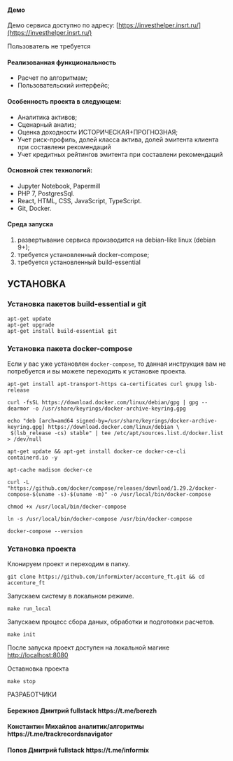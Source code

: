 #### Демо
Демо сервиса доступно по адресу: [https://investhelper.insrt.ru/](https://investhelper.insrt.ru/)

Пользователь не требуется

<h4>Реализованная функциональность</h4>
<ul>
    <li>Расчет по алгоритмам;</li>
    <li>Пользовательский интерфейс;</li>
</ul> 
<h4>Особенность проекта в следующем:</h4>
<ul>
 <li>Аналитика активов;</li>
 <li>Сценарный анализ;</li>
 <li>Оценка доходности ИСТОРИЧЕСКАЯ+ПРОГНОЗНАЯ;</li>
 <li>Учет риск-профиль, долей класса актива, долей эмитента клиента при составлени рекомендаций</li>
 <li>Учет кредитных рейтингов эмитента при составлени рекомендаций</li>
 </ul>

<h4>Основной стек технологий:</h4>
<ul>
    <li>Jupyter Notebook, Papermill</li>
	<li>PHP 7, PostgresSql.</li>
	<li>React, HTML, CSS, JavaScript, TypeScript.</li>
	<li>Git, Docker.</li>
 </ul>

#### Среда запуска
1) развертывание сервиса производится на debian-like linux (debian 9+);
2) требуется установленный docker-compose;
3) требуется установленный build-essential

УСТАНОВКА
------------
### Установка пакетoв build-essential и git 
```shell
apt-get update
apt-get upgrade
apt-get install build-essential git
```

### Установка пакета docker-compose
Если у вас уже установлен `docker-compose`, то данная инструкция вам не потребуется и вы можете переходить к установке проекта.
```shell
apt-get install apt-transport-https ca-certificates curl gnupg lsb-release
```
```shell
curl -fsSL https://download.docker.com/linux/debian/gpg | gpg --dearmor -o /usr/share/keyrings/docker-archive-keyring.gpg
```
```shell
echo "deb [arch=amd64 signed-by=/usr/share/keyrings/docker-archive-keyring.gpg] https://download.docker.com/linux/debian \
 $(lsb_release -cs) stable" | tee /etc/apt/sources.list.d/docker.list > /dev/null
```
```shell
apt-get update && apt-get install docker-ce docker-ce-cli containerd.io -y
```
```shell
apt-cache madison docker-ce
```
```shell
curl -L "https://github.com/docker/compose/releases/download/1.29.2/docker-compose-$(uname -s)-$(uname -m)" -o /usr/local/bin/docker-compose
```
```shell
chmod +x /usr/local/bin/docker-compose
```
```shell
ln -s /usr/local/bin/docker-compose /usr/bin/docker-compose
```
```shell
docker-compose --version
```

### Установка проекта

Клонируем проект и переходим в папку.
```shell
git clone https://github.com/informixter/accenture_ft.git && cd accenture_ft
```
Запускаем систему в локальном режиме.
```shell
make run_local
```

Запускаем процесс сбора даных, обработки и подготовки расчетов.
```shell
make init
```
После запуска проект доступен на локальной магине [http://localhost:8080]()


Оставновка проекта
```shell
make stop
```


РАЗРАБОТЧИКИ
<h4>Бережнов Дмитрий fullstack https://t.me/berezh </h4>
<h4>Константин Михайлов аналитик/алгоритмы https://t.me/trackrecordsnavigator </h4>
<h4>Попов Дмитрий fullstack https://t.me/informix </h4>
